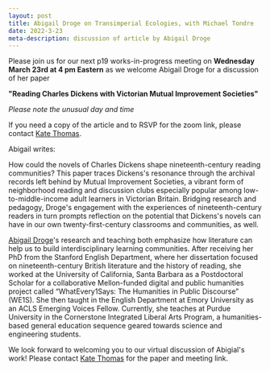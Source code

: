 ```yaml
---
layout: post
title: Abigail Droge on Transimperial Ecologies, with Michael Tondre
date: 2022-3-23
meta-description: discussion of article by Abigail Droge
---
```


Please join us for our next p19 works-in-progress meeting on <b>Wednesday March 23rd at 4 pm Eastern</b> as we welcome Abigail Droge for a discussion of her paper

<b>"Reading Charles Dickens with Victorian Mutual Improvement Societies"</b>

*Please note the unusual day and time*

If you need a copy of the article and to RSVP for the zoom link, please contact [Kate Thomas](https://www.brynmawr.edu/inside/people/kate-thomas).

Abigail writes:

How could the novels of Charles Dickens shape nineteenth-century reading communities? This paper traces Dickens's resonance through the archival records left behind by Mutual Improvement Societies, a vibrant form of neighborhood reading and discussion clubs especially popular among low-to-middle-income adult learners in Victorian Britain. Bridging research and pedagogy, Droge's engagement with the experiences of nineteenth-century readers in turn prompts reflection on the potential that Dickens's novels can have in our own twenty-first-century classrooms and communities, as well. 

[Abigail Droge](https://abigaildroge.com/about/)'s research and teaching both emphasize how literature can help us to build interdisciplinary learning communities. After receiving her PhD from the Stanford English Department, where her dissertation focused on nineteenth-century British literature and the history of reading, she worked at the University of California, Santa Barbara as a Postdoctoral Scholar for a collaborative Mellon-funded digital and public humanities project called “WhatEvery1Says: The Humanities in Public Discourse” (WE1S).  She then taught in the English Department at Emory University as an ACLS Emerging Voices Fellow. Currently, she teaches at Purdue University in the Cornerstone Integrated Liberal Arts Program, a humanities-based general education sequence geared towards science and engineering students.

We look forward to welcoming you to our virtual discussion of Abigial's work! Please contact [Kate Thomas](https://www.brynmawr.edu/inside/people/kate-thomas) for the paper and meeting link.
